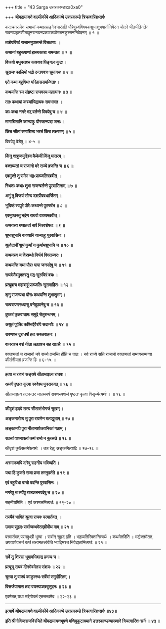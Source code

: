 +++
title = "43 Sarga उत्तरकाण्डःxa0xa0"

+++
**श्रीमद्रामायणे वाल्मीकीये आदिकाव्ये उत्तरकाण्डे त्रिचत्वारिंशःसर्गः**

कदाचनरामेण सभायां कथाप्रसङ्गेनचारंप्रति पौरेषुस्वविषयकशुभाशुभवार्तानिवेदन चोदने भीतभीतेनतेन रावणापहृतसीतापुनरानयनप्रकारकपौरजनकुत्सननिवेदनम् ॥ १ ॥

**तत्रोपविष्टं राजानमुपासन्ते विचक्षणाः ।**

**कथानां बहुरूपाणां हास्यकाराः समन्ततः ॥ १ ॥**

**विजयो मधुमत्तश्च काश्यपः पिङ्गलः कुटः ।**

**सुराजः कालियो भद्रो दन्तवक्त्रः सुमागधः ॥ २ ॥**

**एते कथा बहुविधाः परिहाससमन्विताः ।**

**कथयन्ति स्म संहृष्टा राघवस्य महात्मनः ॥ ३ ॥**

**ततः कथायां कस्यांचिद्राघवः समभाषत ।**

**काः कथा नगरे भद्र वर्तन्ते विषयेषु च ॥ ४ ॥**

**मामाश्रितानि कान्याहुः पौरजानपदा जनाः ।**

**किंच सीतां समाश्रित्य भरतं किंच लक्ष्मणम् ॥ ५ ॥**

विषयेषु देशेषु ॥ ४-५ ॥

****

**किंनु शत्रुघ्नमुद्दिश्य कैकेयीं किंनु मातरम् ।**

**वक्तव्यतां च राजानो वरे राज्ये व्रजन्ति च ॥ ६ ॥**

**एवमुक्ते तु रामेण भद्रः प्राञ्जलिरब्रवीत् ।**

**स्थिताः कथाः शुभा राजन्वर्तन्ते पुरवासिनाम् ॥ ७ ॥**

**अमुं तु विजयं सौम्य दशग्रीववधार्जितम् ।**

**भूयिष्ठं स्वपुरे पौरैः कथ्यन्ते पुरुषर्षभ ॥ ८ ॥**

**एवमुक्तस्तु भद्रेण राघवो वाक्यमब्रवीत् ।**

**कथयस्व यथातत्वं सर्वं निरवशेषतः ॥ ९ ॥**

**शुभाशुभानि वाक्यानि यान्याहुः पुरवासिनः ।**

**श्रुत्वेदानीं शुभं कुर्यां न कुर्यामशुभानि च ॥ १० ॥**

**कथयस्व च विस्रब्धो निर्भयं विगतज्वरः ।**

**कथयन्ति यथा पौराः पापा जनपदेषु च ॥ ११ ॥**

**राघवेणैवमुक्तस्तु भद्रः सुरुचिरं वचः ।**

**प्रत्युवाच महाबाहुं प्राञ्जलिः सुसमाहितः ॥ १२ ॥**

**शृणु राजन्यथा पौराः कथयन्ति शुभाशुभम् ।**

**चत्वरापणरथ्यासु वनेषूपवनेषु च ॥ १३ ॥**

**दुष्करं कृतवान्रामः समुद्रे सेतुबन्धनम् ।**

**अश्रुतं पूर्वकैः कश्चिद्देवैरपि सदानवैः ॥ १४ ॥**

**रावणश्च दुराधर्षो हतः सबलवाहनः ।**

**वानराश्च वशं नीता ऋक्षाश्च सह राक्षसैः ॥ १५ ॥**

वक्तव्यतां च राजानो नवे राज्ये व्रजन्ति हीति च पाठः । नवे राज्ये सति राजानो वक्तव्यतां सम्यगसम्यग्वा कीर्तनीयतां व्रजन्ति हि ॥ ६-१५ ॥

****

**हत्वा च रावणं सङ्ख्ये सीतामाहृत्य राघवः ।**

**अमर्षं पृष्ठतः कृत्वा स्ववेश्म पुनरानयत् ॥ १६ ॥**

सीतामाहृत्य तदनन्तर जातममर्षं रावणस्पर्शजं पृष्ठतः कृत्वा विसृज्येत्यर्थः । ॥ १६ ॥

****

**कीदृशं हृदये तस्य सीतासंभोगजं सुखम् ।**

**अङ्कमारोप्य तु पुरा रावणेन बलाद्धृताम् ॥ १७ ॥**

**लङ्कामपि पुरा नीतामशोकवनिकां गताम् ।**

**रक्षसां वशमापन्नां कथं रामो न कुत्सते ॥ १८ ॥**

कीदृशं कुत्सितमेवेत्यर्थः । तत्र हेतुः अङ्कमित्यादि ॥ १७-१८ ॥

****

**अस्माकमपि दारेषु सहनीय भविष्यति ।**

**यथा हि कुरुते राजा प्रजा तमनुवर्तते ॥ १९ ॥**

**एवं बहुविधा वाचो वदन्ति पुरवासिनः ।**

**नगरेषु च सर्वेषु राजञ्जनपदेषु च ॥ २० ॥**

सहनीयमिति । एवं कश्मलमित्यर्थः ॥ १९-२० ॥

****

**तस्यैवं भाषितं श्रुत्वा राघवः परमार्तवत् ।**

**उवाच सुहृदः सर्वान्कथमेतद्ब्रीवीथ माम् ॥ २१ ॥**

परमार्तवत् परमदुःखी भूत्वा । सर्वान् सुहृद इति । भद्रव्यतिरिक्तानित्यर्थः । कथमेतदिति । भद्रोक्तमेतत् अपयशोवचनं कथं तत्त्वमतत्त्वंवेति भवद्भिश्च निवेद्यतामित्यर्थः ॥ २१ ॥

****

**सर्वे तु शिरसा भूमावभिवाद्य प्रणम्य च ।**

**प्रत्यूचू राघवं दीनमेवमेतन्न संशयः ॥ २२ ॥**

**श्रुत्त्वा तु वाक्यं काकुत्स्थः सर्वेषां समुदीरितम् ।**

**विसर्जयामास तदा वयस्याञ्छत्रुसूदनः ॥ २३ ॥**

एवमेतत् यथा भद्रेणोक्तं एतत्तत्त्वमेव ॥ २२-२३ ॥

****

**इत्यार्षे श्रीमद्रामायणे वाल्मीकीये आदिकाव्ये उत्तरकाण्डे त्रिचत्वारिंशःसर्गः ॥४३॥**

**इति श्रीगोविन्दराजविरचिते श्रीमद्रामायणभूषणे मणिमुकुटाख्याने उत्तरकाण्डव्याख्याने त्रिचत्वारिंशः सर्गः ॥ ४३ ॥**
